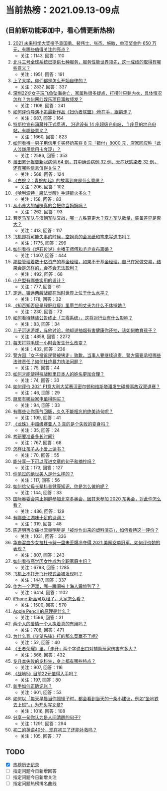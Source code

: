 # 当前热榜：2021.09.13-09点
## (目前新功能添加中，看心情更新热榜)
1. [2021 未来科学大奖授予袁国勇、裴伟士、张杰、施敏，单项奖金约 650 万元，有哪些值得关注的亮点？](https://www.zhihu.com/question/486334167)
    * 关注：1143, 回答：110
2. [北斗三号全球系统已提供七种服务，服务性能世界领先，这一成绩的取得有哪些意义？](https://www.zhihu.com/question/485681437)
    * 关注：1951, 回答：191
3. [上了大学，你们都是怎么开始自律的？](https://www.zhihu.com/question/399012087)
    * 关注：2837, 回答：337
4. [深圳22岁女子玩飞鱼坠海身亡，家属称很多疑点，打捞时只剩内衣，具体情况怎样？为何网红娱乐项目事故频发？](https://www.zhihu.com/question/485980087)
    * 关注：1108, 回答：241
5. [如何评价导演小策最新作品《妇仇者联盟》:枪在手，跟鹅走？](https://www.zhihu.com/question/479670255)
    * 关注：687, 回答：164
6. [特斯拉宣布滇藏线正式贯通， 沿途设有 14 座超级充电站， 1 座目的地充电站，有哪些意义？](https://www.zhihu.com/question/485264189)
    * 关注：1660, 回答：823
7. [如何看待一男子用信用卡买杯奶茶将 8 元「错付」8000 元，店家回应称「此人涉嫌用信用卡套现」？](https://www.zhihu.com/question/486048548)
    * 关注：2586, 回答：353
8. [莆田累计报告新冠病例 64 例，其中确诊病例 32 例、无症状感染者 32 例，还有哪些信息值得关注？](https://www.zhihu.com/question/486395433)
    * 关注：568, 回答：124
9. [《白蛇 2：青蛇劫起》的故事到底是什么意思？](https://www.zhihu.com/question/479677225)
    * 关注：206, 回答：102
10. [《哈利波特：魔法觉醒》手游能火多久？](https://www.zhihu.com/question/485672332)
    * 关注：158, 回答：83
11. [从小养大的猫咪真的会把你当妈妈吗？](https://www.zhihu.com/question/469076953)
    * 关注：262, 回答：93
12. [若罗马军队与汉朝军队交战，哪一方胜算更大？双方军队数量，装备差异是否大？](https://www.zhihu.com/question/28281319)
    * 关注：413, 回答：117
13. [飞机即将可能失事的时候，空姐真的会发纸和笔来写遗书吗？](https://www.zhihu.com/question/20485389)
    * 关注：1775, 回答：299
14. [如何看待《炉石传说》主播王师傅和毛毛宣布离婚？](https://www.zhihu.com/question/485871424)
    * 关注：1407, 回答：444
15. [那些管理着数十亿资产的基金经理，如果不干基金经理，自己在家做交易，结果会是怎样的，会不会无法盈利？](https://www.zhihu.com/question/484337148)
    * 关注：492, 回答：68
16. [小户型有哪些实用的设计？](https://www.zhihu.com/question/28516632)
    * 关注：777, 回答：61
17. [定远、镇远两艘战舰在当时世界上位于什么水平？](https://www.zhihu.com/question/24703149)
    * 关注：178, 回答：32
18. [《知否知否应是绿肥红瘦》里墨兰的丈夫为什么不休掉她？](https://www.zhihu.com/question/429729214)
    * 关注：230, 回答：72
19. [如何看待魅族公告终止「三零系统」，这将对行业有什么影响？](https://www.zhihu.com/question/485713178)
    * 关注：83, 回答：34
20. [儿子沉迷游戏，与他讨论，他却说抽烟有害健康你还抽，该如何教育孩子？](https://www.zhihu.com/question/477388387)
    * 关注：4858, 回答：2272
21. [每天打羽毛球一小时会发生什么改变？](https://www.zhihu.com/question/432636665)
    * 关注：432, 回答：236
22. [警方因「女子投诉民警被铐走」致歉，当事人要继续追责，警方需要承担哪些法律责任？如何杜绝暴力执法问题？](https://www.zhihu.com/question/486419053)
    * 关注：75, 回答：44
23. [如何才能使得抗战剧里日本人的姓名更加合理？](https://www.zhihu.com/question/475952947)
    * 关注：74, 回答：33
24. [如何评价 2021 F1意大利大奖赛汉密尔顿和维斯塔潘发生碰撞事故双双退赛？](https://www.zhihu.com/question/486433423)
    * 关注：46, 回答：29
25. [厨房有哪些家电值得购买？](https://www.zhihu.com/question/473540410)
    * 关注：94, 回答：33
26. [有哪些让你荡气回肠，久久不能相忘的绝美诗句呢？](https://www.zhihu.com/question/449615236)
    * 关注：109, 回答：41
27. [《龙珠》中超级赛亚人 3 真的是个失败的变身吗？](https://www.zhihu.com/question/485804596)
    * 关注：35, 回答：24
28. [考研要准备多长时间?](https://www.zhihu.com/question/41865668)
    * 关注：767, 回答：68
29. [怎样让孩子从小爱上读书？](https://www.zhihu.com/question/485660562)
    * 关注：70, 回答：55
30. [能分享一下可以写进文章的句子和摘抄吗？](https://www.zhihu.com/question/476109965)
    * 关注：173, 回答：127
31. [你见过的绝世美人是什么样的？](https://www.zhihu.com/question/480530014)
    * 关注：117, 回答：56
32. [如何给父母长辈科普健康知识，你是怎么做的呢？](https://www.zhihu.com/question/482847633)
    * 关注：144, 回答：33
33. [国际奥委会禁止朝鲜参加北京冬奥会，因其未参加 2020 东奥会，对此你怎么看？](https://www.zhihu.com/question/485714798)
    * 关注：486, 回答：129
34. [有哪些江湖味十足的诗词？](https://www.zhihu.com/question/282542258)
    * 关注：319, 回答：48
35. [陈道明再次痛批流量明星是「被炒作出来的塑料演员」，如何看待这一评价？](https://www.zhihu.com/question/486315305)
    * 关注：1031, 回答：336
36. [华裔混血少女拉杜卡努一盘未丢爆冷夺得 2021 美网女单冠军，如何评价她的表现？](https://www.zhihu.com/question/486306230)
    * 关注：807, 回答：243
37. [如何看待高学历女性成为全职家庭主妇？](https://www.zhihu.com/question/21107429)
    * 关注：6793, 回答：1285
38. [飞机上不打开飞行模式会被发现吗？](https://www.zhihu.com/question/448267257)
    * 关注：1447, 回答：337
39. [作为一个沪漂，哪一瞬间被上海人震惊到了？](https://www.zhihu.com/question/323279307)
    * 关注：6414, 回答：1102
40. [iPhone 新品可以租了，大家怎么看？](https://www.zhihu.com/question/485934893)
    * 关注：1500, 回答：570
41. [Apple Pencil 的原理是什么？](https://www.zhihu.com/question/67483519)
    * 关注：1596, 回答：31
42. [两个人的爱情一个人执着真的有用吗？](https://www.zhihu.com/question/479362064)
    * 关注：708, 回答：471
43. [为什么我《守望先锋》打的那么菜赢不了呢?](https://www.zhihu.com/question/485719458)
    * 关注：52, 回答：40
44. [《王者荣耀》里，「走开」两个字说出口对辅助玩家伤害有多大？](https://www.zhihu.com/question/478183100)
    * 关注：566, 回答：432
45. [专升本失败的专科生，身上都有哪些特点？](https://www.zhihu.com/question/392467845)
    * 关注：907, 回答：116
46. [《战地5》目前22元值得入手吗？](https://www.zhihu.com/question/482899647)
    * 关注：197, 回答：80
47. [新手如何正确记账？](https://www.zhihu.com/question/37467060)
    * 关注：601, 回答：53
48. [如何以「每天早晨当你照镜子时，都会看到当天的一条小建议，例如“坐地铁去上班”。」为开头写文章?](https://www.zhihu.com/question/477856579)
    * 关注：1016, 回答：108
49. [分享一句你认为是人间清醒的句子?](https://www.zhihu.com/question/482509144)
    * 关注：1291, 回答：294
50. [初二的英语40分，现在初三了还能补救吗？](https://www.zhihu.com/question/485886425)
    * 关注：105, 回答：77
## TODO
* [x] [热榜历史记录](hot_history/AllHot.md)
* [ ] 指定问题今日新增回答
* [ ] 指定问题今日新增关注
* [ ] 指定问题热榜排名曲线
